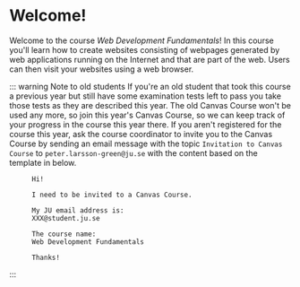 # Welcome!
Welcome to the course *Web Development Fundamentals*! In this course you'll learn how to create websites consisting of webpages generated by web applications running on the Internet and that are part of the web. Users can then visit your websites using a web browser.

::: warning Note to old students
If you're an old student that took this course a previous year but still have some examination tests left to pass you take those tests as they are described this year. The old Canvas Course won't be used any more, so join this year's Canvas Course, so we can keep track of your progress in the course this year there. If you aren't registered for the course this year, ask the course coordinator to invite you to the Canvas Course by sending an email message with the topic `Invitation to Canvas Course` to `peter.larsson-green@ju.se` with the content based on the template in <FigureNumber /> below.

<Figure caption="Template for email message to be invited to a Canvas Course. Replace XXX with your own value.">

```
Hi!

I need to be invited to a Canvas Course.

My JU email address is:
XXX@student.ju.se

The course name:
Web Development Fundamentals

Thanks!
```

</Figure>

:::